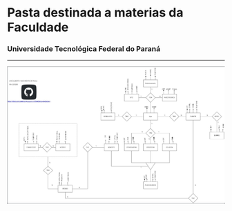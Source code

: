 # Pasta destinada a materias da Faculdade
###  Universidade Tecnológica Federal do Paraná

----



<div align="center">
<img src="https://raw.githubusercontent.com/Joseal19/FACUL-UTFPR/main/Loja-BD-1.jpeg">
</div>
